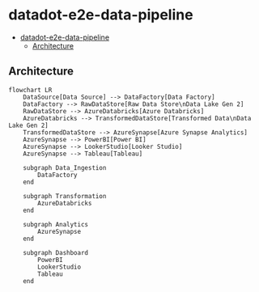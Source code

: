 # datadot-e2e-data-pipeline

- [datadot-e2e-data-pipeline](#datadot-e2e-data-pipeline)
  - [Architecture](#architecture)


## Architecture

```mermaid
flowchart LR
    DataSource[Data Source] --> DataFactory[Data Factory]
    DataFactory --> RawDataStore[Raw Data Store\nData Lake Gen 2]
    RawDataStore --> AzureDatabricks[Azure Databricks]
    AzureDatabricks --> TransformedDataStore[Transformed Data\nData Lake Gen 2]
    TransformedDataStore --> AzureSynapse[Azure Synapse Analytics]
    AzureSynapse --> PowerBI[Power BI]
    AzureSynapse --> LookerStudio[Looker Studio]
    AzureSynapse --> Tableau[Tableau]

    subgraph Data_Ingestion
        DataFactory
    end

    subgraph Transformation
        AzureDatabricks
    end

    subgraph Analytics
        AzureSynapse
    end

    subgraph Dashboard
        PowerBI
        LookerStudio
        Tableau
    end
```
